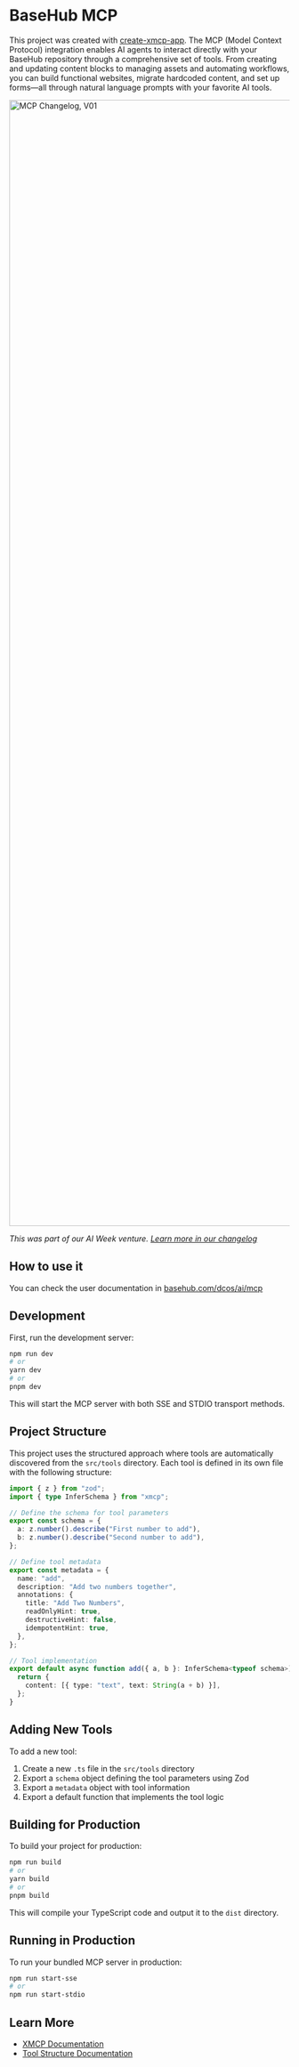 # BaseHub MCP


This project was created with [create-xmcp-app](https://github.com/basementstudio/xmcp).
The MCP (Model Context Protocol) integration enables AI agents to interact directly with your BaseHub repository through a comprehensive set of tools. From creating and updating content blocks to managing assets and automating workflows, you can build functional websites, migrate hardcoded content, and set up forms—all through natural language prompts with your favorite AI tools.

<img width="3600" height="2025" alt="MCP Changelog, V01" src="https://github.com/user-attachments/assets/f15d5a03-3ca6-40c7-afa4-aadc2d483747" />

*This was part of our AI Week venture. [Learn more in our changelog](https://basehub.dev/changelog/ai-week-day-1-basehub-mcp)*

## How to use it

You can check the user documentation in [basehub.com/dcos/ai/mcp](https://docs.basehub.com/ai/mcp)

## Development

First, run the development server:

```bash
npm run dev
# or
yarn dev
# or
pnpm dev
```

This will start the MCP server with both SSE and STDIO transport methods.

## Project Structure

This project uses the structured approach where tools are automatically discovered from the `src/tools` directory. Each tool is defined in its own file with the following structure:

```typescript
import { z } from "zod";
import { type InferSchema } from "xmcp";

// Define the schema for tool parameters
export const schema = {
  a: z.number().describe("First number to add"),
  b: z.number().describe("Second number to add"),
};

// Define tool metadata
export const metadata = {
  name: "add",
  description: "Add two numbers together",
  annotations: {
    title: "Add Two Numbers",
    readOnlyHint: true,
    destructiveHint: false,
    idempotentHint: true,
  },
};

// Tool implementation
export default async function add({ a, b }: InferSchema<typeof schema>) {
  return {
    content: [{ type: "text", text: String(a + b) }],
  };
}
```

## Adding New Tools

To add a new tool:

1. Create a new `.ts` file in the `src/tools` directory
2. Export a `schema` object defining the tool parameters using Zod
3. Export a `metadata` object with tool information
4. Export a default function that implements the tool logic

## Building for Production

To build your project for production:

```bash
npm run build
# or
yarn build
# or
pnpm build
```

This will compile your TypeScript code and output it to the `dist` directory.

## Running in Production

To run your bundled MCP server in production:

```bash
npm run start-sse
# or
npm run start-stdio
```

## Learn More

- [XMCP Documentation](https://github.com/basementstudio/xmcp)
- [Tool Structure Documentation](src/tools/tools.md)
